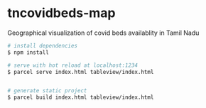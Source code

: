 # tncovidbeds-map
Geographical visualization of covid beds availablity in Tamil Nadu

```bash
# install dependencies
$ npm install

# serve with hot reload at localhost:1234
$ parcel serve index.html tableview/index.html 


# generate static project
$ parcel build index.html tableview/index.html
```
